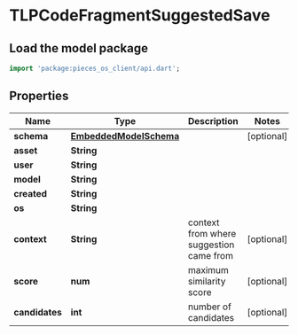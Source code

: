 # TLPCodeFragmentSuggestedSave

## Load the model package
```dart
import 'package:pieces_os_client/api.dart';
```

## Properties
Name | Type | Description | Notes
------------ | ------------- | ------------- | -------------
**schema** | [**EmbeddedModelSchema**](EmbeddedModelSchema) |  | [optional] 
**asset** | **String** |  | 
**user** | **String** |  | 
**model** | **String** |  | 
**created** | **String** |  | 
**os** | **String** |  | 
**context** | **String** | context from where suggestion came from | [optional] 
**score** | **num** | maximum similarity score | [optional] 
**candidates** | **int** | number of candidates | [optional] 




